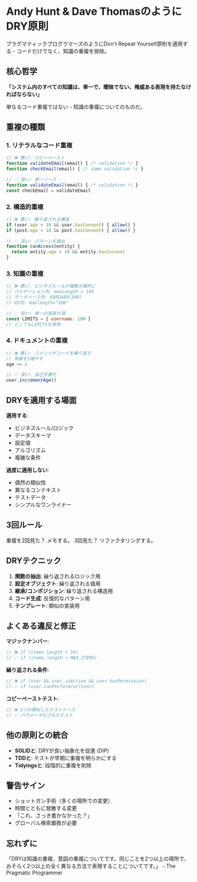 # Andy Hunt & Dave ThomasのようにDRY原則

プラグマティックプログラマーズのようにDon't Repeat Yourself原則を適用する - コードだけでなく、知識の重複を排除。

## 核心哲学
**「システム内のすべての知識は、単一で、曖昧でない、権威ある表現を持たなければならない」**

単なるコード重複ではない - 知識の重複についてのものだ。

## 重複の種類

### 1. リテラルなコード重複
```javascript
// ❌ 悪い: コピーペースト
function validateEmail(email) { /* validation */ }
function checkEmail(email) { /* same validation */ }

// ✅ 良い: 単一ソース
function validateEmail(email) { /* validation */ }
const checkEmail = validateEmail
```

### 2. 構造的重複
```javascript
// ❌ 悪い: 繰り返される構造
if (user.age > 18 && user.hasConsent) { allow() }
if (post.age > 18 && post.hasConsent) { allow() }

// ✅ 良い: パターンを抽出
function canAccess(entity) {
  return entity.age > 18 && entity.hasConsent
}
```

### 3. 知識の重複
```javascript
// ❌ 悪い: ビジネスルールが複数の場所に
// バリデーション内: maxLength = 100
// データベース内: VARCHAR(100)
// UI内: maxlength="100"

// ✅ 良い: 単一の真実の源
const LIMITS = { username: 100 }
// どこでもLIMITSを使用
```

### 4. ドキュメントの重複
```javascript
// ❌ 悪い: コメントがコードを繰り返す
// 年齢を1増やす
age += 1

// ✅ 良い: 自己文書化
user.incrementAge()
```

## DRYを適用する場面

**適用する**:
- ビジネスルール/ロジック
- データスキーマ
- 設定値
- アルゴリズム
- 複雑な条件

**過度に適用しない**:
- 偶然の類似性
- 異なるコンテキスト
- テストデータ
- シンプルなワンライナー

## 3回ルール
重複を2回見た？ メモする。
3回見た？ リファクタリングする。

## DRYテクニック

1. **関数の抽出**: 繰り返されるロジック用
2. **設定オブジェクト**: 繰り返される値用
3. **継承/コンポジション**: 繰り返される構造用
4. **コード生成**: 反復的なパターン用
5. **テンプレート**: 類似の実装用

## よくある違反と修正

**マジックナンバー**:
```javascript
// ❌ if (items.length > 10)
// ✅ if (items.length > MAX_ITEMS)
```

**繰り返される条件**:
```javascript
// ❌ if (user && user.isActive && user.hasPermission)
// ✅ if (user.canPerform(action))
```

**コピーペーストテスト**:
```javascript
// ❌ 3つの類似したテストケース
// ✅ パラメータ化されたテスト
```

## 他の原則との統合
- **SOLIDと**: DRYが良い抽象化を促進 (DIP)
- **TDDと**: テストが早期に重複を明らかにする
- **Tidyingsと**: 段階的に重複を削除

## 警告サイン
- ショットガン手術（多くの場所での変更）
- 時間とともに発散する変更
- 「これ、さっき書かなかった？」
- グローバル検索置換が必要

## 忘れずに
「DRYは知識の重複、意図の重複についてです。同じことを2つ以上の場所で、おそらく2つ以上の全く異なる方法で表現することについてです。」 - The Pragmatic Programmer